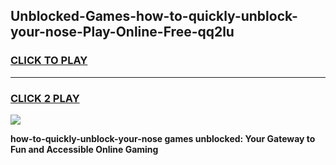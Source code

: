 
## Unblocked-Games-how-to-quickly-unblock-your-nose-Play-Online-Free-qq2lu
<h3>
<a href="https://premium76.site?title=how-to-quickly-unblock-your-nose&ref=26A">CLICK TO PLAY</a></h3>
<hr>

<h3>
<a href="https://premium76.site?title=how-to-quickly-unblock-your-nose&ref=26A">CLICK 2 PLAY</a>
  
</h3>

<a href="https://premium76.site?title=how-to-quickly-unblock-your-nose&ref=26A"><img src="https://clearcache.store/games.png"></a>


**how-to-quickly-unblock-your-nose games unblocked: Your Gateway to Fun and Accessible Online Gaming**
